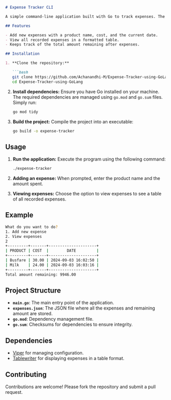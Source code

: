 ```markdown
# Expense Tracker CLI

A simple command-line application built with Go to track expenses. The application allows you to add expenses and view them in a tabular format.

## Features

- Add new expenses with a product name, cost, and the current date.
- View all recorded expenses in a formatted table.
- Keeps track of the total amount remaining after expenses.

## Installation

1. **Clone the repository:**

   ```bash
   git clone https://github.com/Achanandhi-M/Expense-Tracker-using-GoLang.git
   cd Expense-Tracker-using-GoLang
   ```

2. **Install dependencies:**
   Ensure you have Go installed on your machine. The required dependencies are managed using `go.mod` and `go.sum` files. Simply run:

   ```bash
   go mod tidy
   ```

3. **Build the project:**
   Compile the project into an executable:

   ```bash
   go build -o expense-tracker
   ```

## Usage

1. **Run the application:**
   Execute the program using the following command:

   ```bash
   ./expense-tracker
   ```

2. **Adding an expense:**
   When prompted, enter the product name and the amount spent.

3. **Viewing expenses:**
   Choose the option to view expenses to see a table of all recorded expenses.

## Example

```bash
What do you want to do?
1. Add new expense
2. View expenses
2
+---------+-------+---------------------+
| PRODUCT | COST  |        DATE         |
+---------+-------+---------------------+
| Busfare | 30.00 | 2024-09-03 16:02:50 |
| Milk    | 24.00 | 2024-09-03 16:03:16 |
+---------+-------+---------------------+
Total amount remaining: 9946.00
```

## Project Structure

- **`main.go`**: The main entry point of the application.
- **`expenses.json`**: The JSON file where all the expenses and remaining amount are stored.
- **`go.mod`**: Dependency management file.
- **`go.sum`**: Checksums for dependencies to ensure integrity.

## Dependencies

- [Viper](https://github.com/spf13/viper) for managing configuration.
- [Tablewriter](https://github.com/olekukonko/tablewriter) for displaying expenses in a table format.

## Contributing

Contributions are welcome! Please fork the repository and submit a pull request.

